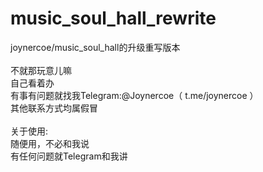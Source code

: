 # music_soul_hall_rewrite
joynercoe/music_soul_hall的升级重写版本</br>
</br>
不就那玩意儿嘛</br>
自己看着办</br>
有事有问题就找我Telegram:@Joynercoe（ t.me/joynercoe ）</br>
其他联系方式均属假冒</br>
</br>
关于使用:</br>
随便用，不必和我说</br>
有任何问题就Telegram和我讲</br>
